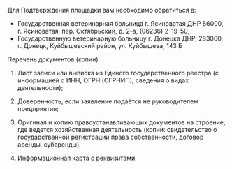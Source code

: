 
Для Подтверждения площадки вам необходимо обратиться в: 

- Государственная ветеринарная больница г. Ясиноватая ДНР 86000, г. Ясиноватая, пер. Октябрьский, д. 2-а, (06236) 2-19-50,
- Государственную ветеринарную больницу г. Донецка ДНР, 283060, г. Донецк, Куйбышевский район, ул. Куйбышева, 143 Б


Перечень документов (копии):
1. Лист записи или выписка из Единого государственного реестра (с информацией о ИНН, ОГРН (ОГРНИП), сведения о видах деятельности);
2. Доверенность, если заявление подаётся не руководителем предприятия;
3. Оригинал и копию правоустанавливающих документов на строение, где ведется хозяйственная деятельность (копии: свидетельство о государственной регистрации права собственности, договор аренды, субаренды).

4. Информационная карта с реквизитами.
